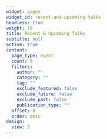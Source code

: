 ```yaml
---
widget: pages
widget_id: recent-and-upcoming-talks
headless: true
weight: 70
title: Recent & Upcoming Talks
subtitle: null
active: true
content:
  page_type: event
  count: 5
  filters:
    author: ""
    category: ""
    tag: ""
    exclude_featured: false
    exclude_future: false
    exclude_past: false
    publication_type: ""
  offset: 0
  order: desc
design:
  view: 2
---
```

